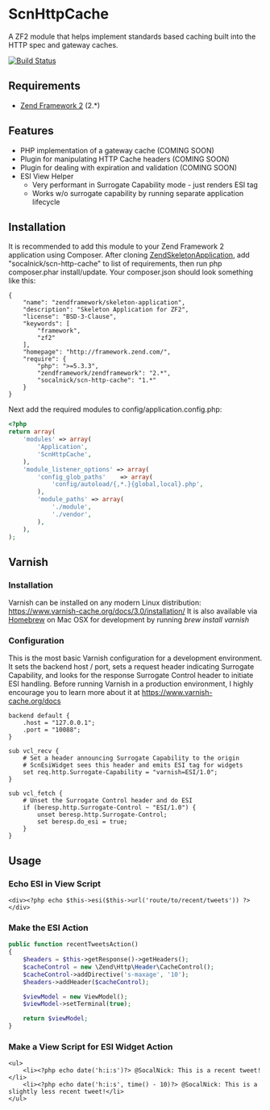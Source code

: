 ScnHttpCache
============

A ZF2 module that helps implement standards based caching built into the HTTP spec and gateway caches.

[![Build Status](https://travis-ci.org/SocalNick/ScnHttpCache.png?branch=master)](https://travis-ci.org/SocalNick/ScnHttpCache)

Requirements
------------
* [Zend Framework 2](https://github.com/zendframework/zf2) (2.*)

Features
--------
* PHP implementation of a gateway cache (COMING SOON)
* Plugin for manipulating HTTP Cache headers (COMING SOON)
* Plugin for dealing with expiration and validation (COMING SOON)
* ESI View Helper
  * Very performant in Surrogate Capability mode - just renders ESI tag
  * Works w/o surrogate capability by running separate application lifecycle


Installation
------------
It is recommended to add this module to your Zend Framework 2 application using Composer. After cloning [ZendSkeletonApplication](https://github.com/zendframework/ZendSkeletonApplication), add "socalnick/scn-http-cache" to list of requirements, then run php composer.phar install/update. Your composer.json should look something like this:
```
{
    "name": "zendframework/skeleton-application",
    "description": "Skeleton Application for ZF2",
    "license": "BSD-3-Clause",
    "keywords": [
        "framework",
        "zf2"
    ],
    "homepage": "http://framework.zend.com/",
    "require": {
        "php": ">=5.3.3",
        "zendframework/zendframework": "2.*",
        "socalnick/scn-http-cache": "1.*"
    }
}
```

Next add the required modules to config/application.config.php:
```php
<?php
return array(
    'modules' => array(
        'Application',
        'ScnHttpCache',
    ),
    'module_listener_options' => array(
        'config_glob_paths'    => array(
            'config/autoload/{,*.}{global,local}.php',
        ),
        'module_paths' => array(
            './module',
            './vendor',
        ),
    ),
);
```

Varnish
-------

### Installation

Varnish can be installed on any modern Linux distribution: https://www.varnish-cache.org/docs/3.0/installation/ It is also available via [Homebrew](http://mxcl.github.com/homebrew/) on Mac OSX for development by running *brew install varnish*

### Configuration

This is the most basic Varnish configuration for a development environment. It sets the backend host / port, sets a request header indicating Surrogate Capability, and looks for the response Surrogate Control header to initiate ESI handling. Before running Varnish in a production environment, I highly encourage you to learn more about it at https://www.varnish-cache.org/docs

```
backend default {
    .host = "127.0.0.1";
    .port = "10088";
}

sub vcl_recv {
    # Set a header announcing Surrogate Capability to the origin
    # ScnEsiWidget sees this header and emits ESI tag for widgets
    set req.http.Surrogate-Capability = "varnish=ESI/1.0";
}

sub vcl_fetch {
    # Unset the Surrogate Control header and do ESI
    if (beresp.http.Surrogate-Control ~ "ESI/1.0") {
        unset beresp.http.Surrogate-Control;
        set beresp.do_esi = true;
    }
}
```

Usage
-----

### Echo ESI in View Script

```
<div><?php echo $this->esi($this->url('route/to/recent/tweets')) ?></div>
```

### Make the ESI Action

```php
public function recentTweetsAction()
{
    $headers = $this->getResponse()->getHeaders();
    $cacheControl = new \Zend\Http\Header\CacheControl();
    $cacheControl->addDirective('s-maxage', '10');
    $headers->addHeader($cacheControl);

    $viewModel = new ViewModel();
    $viewModel->setTerminal(true);

    return $viewModel;
}
```

### Make a View Script for ESI Widget Action

```
<ul>
    <li><?php echo date('h:i:s')?> @SocalNick: This is a recent tweet!</li>
    <li><?php echo date('h:i:s', time() - 10)?> @SocalNick: This is a slightly less recent tweet!</li>
</ul>
```
